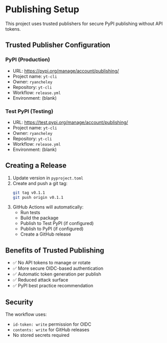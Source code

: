 # Publishing Setup

This project uses trusted publishers for secure PyPI publishing without API tokens.

## Trusted Publisher Configuration

### PyPI (Production)
- URL: https://pypi.org/manage/account/publishing/
- Project name: `yt-cli`
- Owner: `ryancheley`
- Repository: `yt-cli`
- Workflow: `release.yml`
- Environment: (blank)

### Test PyPI (Testing)
- URL: https://test.pypi.org/manage/account/publishing/
- Project name: `yt-cli`
- Owner: `ryancheley`
- Repository: `yt-cli`
- Workflow: `release.yml`
- Environment: (blank)

## Creating a Release

1. Update version in `pyproject.toml`
2. Create and push a git tag:
   ```bash
   git tag v0.1.1
   git push origin v0.1.1
   ```
3. GitHub Actions will automatically:
   - Run tests
   - Build the package
   - Publish to Test PyPI (if configured)
   - Publish to PyPI (if configured)
   - Create a GitHub release

## Benefits of Trusted Publishing

- ✅ No API tokens to manage or rotate
- ✅ More secure OIDC-based authentication
- ✅ Automatic token generation per publish
- ✅ Reduced attack surface
- ✅ PyPI best practice recommendation

## Security

The workflow uses:
- `id-token: write` permission for OIDC
- `contents: write` for GitHub releases
- No stored secrets required